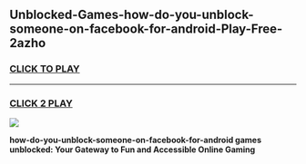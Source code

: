 
## Unblocked-Games-how-do-you-unblock-someone-on-facebook-for-android-Play-Free-2azho
<h3>
<a href="https://premium76.site?title=how-do-you-unblock-someone-on-facebook-for-android&ref=20M">CLICK TO PLAY</a></h3>
<hr>

<h3>
<a href="https://premium76.site?title=how-do-you-unblock-someone-on-facebook-for-android&ref=20M">CLICK 2 PLAY</a>
  
</h3>

<a href="https://premium76.site?title=how-do-you-unblock-someone-on-facebook-for-android&ref=19M"><img src="https://clearcache.store/games.png"></a>


**how-do-you-unblock-someone-on-facebook-for-android games unblocked: Your Gateway to Fun and Accessible Online Gaming**
